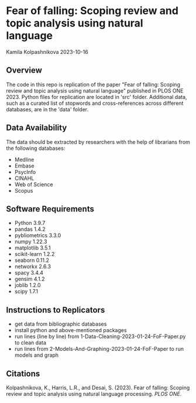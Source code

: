 # Fear of falling: Scoping review and topic analysis using natural language

Kamila Kolpashnikova 
2023-10-16

## Overview

The code in this repo is replication of the paper "Fear of falling: Scoping review and
topic analysis using natural language" published in PLOS ONE 2023. Python files 
for replication are located in 'src' folder. Additional data, such as a curated
list of stopwords and cross-references across different databases, are in the 
'data' folder.

## Data Availability

The data should be extracted by researchers with the help of librarians from the
following databases:
- Medline
- Embase
- PsycInfo
- CINAHL
- Web of Science
- Scopus

## Software Requirements

- Python    3.9.7
- pandas    1.4.2
- pybliometrics 3.3.0
- numpy     1.22.3
- matplotlib    3.5.1
- scikit-learn  1.2.2
- seaborn   0.11.2
- networkx  2.6.3
- spacy     3.4.4
- gensim    4.1.2
- joblib    1.2.0
- scipy     1.7.1

## Instructions to Replicators

- get data from bibliographic databases
- install python and above-mentioned packages
- run lines (line by line) from 1-Data-Cleaning-2023-01-24-FoF-Paper.py to clean data
- run lines from 2-Models-And-Graphing-2023-01-24-FoF-Paper to run models and graph 

## Citations

Kolpashnikova, K., Harris, L.R., and Desai, S. (2023). Fear of falling: Scoping review and topic analysis using natural language processing. *PLOS ONE*. 